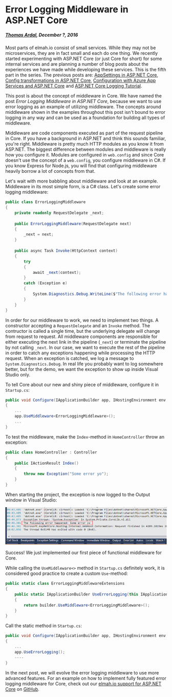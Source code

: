 # Error Logging Middleware in ASP.NET Core

##### [Thomas Ardal](http://elmah.io/about/), December ?, 2016

Most parts of elmah.io consist of small services. While they may not be microservices, they are in fact small and each do one thing. We recently started experimenting with ASP.NET Core (or just Core for short) for some internal services and are planning a number of blog posts about the experiences we have made while developing these services. This is the fifth part in the series. The previous posts are: [AppSettings in ASP.NET Core](appsettings-in-aspnetcore.md), [Config transformations in ASP.NET Core](config-transformations-in-aspnetcore.md), [Configuration with Azure App Services and ASP.NET Core](configuration-with-azure-app-services-and-aspnetcore.md) and [ASP.NET Core Logging Tutorial](aspnetcore-logging-tutorial.md).

This post is about the concept of middleware in Core. We have named the post *Error Logging Middleware in ASP.NET Core*, because we want to use error logging as an example of utilizing middleware. The concepts around middleware shown in the examples throughout this post isn't bound to error logging in any way and can be used as a foundation for building all types of middleware.

Middleware are code components executed as part of the request pipeline in Core. If you have a background in ASP.NET and think this sounds familiar, you're right. Middleware is pretty much HTTP modules as you know it from ASP.NET. The biggest difference between modules and middleware is really how you configure it. Modules are configured in `web.config` and since Core doesn't use the concept of a `web.config`, you configure middleware in C#. If you know Express for Node.js, you will find that configuring middleware heavily borrow a lot of concepts from that.

Let's wait with more babbling about middleware and look at an example. Middleware in its most simple form, is a C# class. Let's create some error logging middleware:

```csharp
public class ErrorLoggingMiddleware
{
    private readonly RequestDelegate _next;

    public ErrorLoggingMiddleware(RequestDelegate next)
    {
        _next = next;
    }

    public async Task Invoke(HttpContext context)
    {
        try
        {
            await _next(context);
        }
        catch (Exception e)
        {
            System.Diagnostics.Debug.WriteLine($"The following error happened: {e.Message}");
        }
    }
}
```

In order for our middleware to work, we need to implement two things. A constructor accepting a `RequestDelegate` and an `Invoke` method. The contructor is called a single time, but the underlying delegate will change from request to request. All middleware components are responsible for either executing the next link in the pipeline (`_next`) or terminate the pipeline by not calling `_next`. In our case, we want to execute the rest of the pipeline in order to catch any exceptions happening while processing the HTTP request. When an exception is catched, we log a message to `System.Diagnostics.Debug`. In real life you probably want to log somewhere better, but for the demo, we want the exception to show up inside Visual Studio only.

To tell Core about our new and shiny piece of middleware, configure it in `Startup.cs`:

```csharp
public void Configure(IApplicationBuilder app, IHostingEnvironment env, ILoggerFactory fac)
{
    ...
    app.UseMiddleware<ErrorLoggingMiddleware>();
    ...
}
```

To test the middleware, make the `Index`-method in `HomeController` throw an exception:

```csharp
public class HomeController : Controller
{
    public IActionResult Index()
    {
        throw new Exception("Some error yo");
    }
}
```

When starting the project, the exception is now logged to the Output window in Visual Studio:

![Debug message in output](images/debug_message_in_output.png)

Success! We just implemented our first piece of functional middleware for Core.

While calling the `UseMiddleware<>` method in `Startup.cs` definitely work, it is considered good practice to create a custom `Use`-method:

```csharp
public static class ErrorLoggingMiddlewareExtensions
{
    public static IApplicationBuilder UseErrorLogging(this IApplicationBuilder builder)
    {
        return builder.UseMiddleware<ErrorLoggingMiddleware>();
    }
}
```

Call the static method in `Startup.cs`:

```csharp
public void Configure(IApplicationBuilder app, IHostingEnvironment env, ILoggerFactory fac)
{
    ...
    app.UseErrorLogging();
    ----
}
```

In the next post, we will evolve the error logging middleware to use more advanced features. For an example on how to implement fully featured error logging middleware for Core, check out our [elmah.io support for ASP.NET Core](http://docs.elmah.io/logging-to-elmah-io-from-aspnet-core/) on [GitHub](https://github.com/elmahio/Elmah.Io.AspNetCore/blob/master/Elmah.Io.AspNetCore/ElmahIoMiddleware.cs).